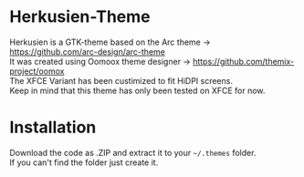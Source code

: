 # Herkusien-Theme
Herkusien is a GTK-theme based on the Arc theme -> https://github.com/arc-design/arc-theme <br>
It was created using Oomoox theme designer -> https://github.com/themix-project/oomox<br>
The XFCE Variant has been custimized to fit HiDPI screens.<br>
Keep in mind that this theme has only been tested on XFCE for now.<br>

# Installation
Download the code as .ZIP and extract it to your ```~/.themes``` folder.<br>
If you can't find the folder just create it.<br>


